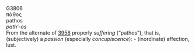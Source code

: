 <body>
  <p>G3806<br>  πάθος  <br> pathos  <br><i>path‘-os </i><br>From the alternate of <a href="g3958.htm">3958</a>  properly <i>suffering</i> (“pathos”), that is, (subjectively) a <i>passion</i> (especially <i>concupiscence</i>): - (inordinate) affection, lust.<br></p>
 </body>